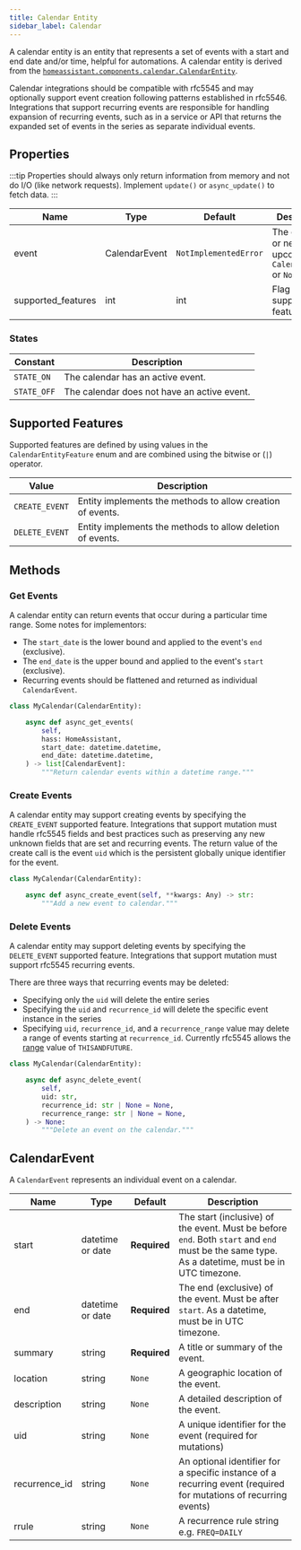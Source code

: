 ```yaml
---
title: Calendar Entity
sidebar_label: Calendar
---
```


A calendar entity is an entity that represents a set of events with a start
and end date and/or time, helpful for automations. A calendar entity is derived from the [`homeassistant.components.calendar.CalendarEntity`](https://github.com/home-assistant/core/blob/dev/homeassistant/components/calendar/__init__.py).

Calendar integrations should be compatible with rfc5545 and may optionally support event creation following patterns established in rfc5546. Integrations that support recurring events are responsible for handling expansion of recurring events, such as in a service or API that returns the expanded set of events in the series as separate individual events.

## Properties

:::tip
Properties should always only return information from memory and not do I/O (like network requests). Implement `update()` or `async_update()` to fetch data.
:::

| Name  | Type          | Default               | Description                                             |
| ----- | ------------- | --------------------- | ------------------------------------------------------- |
| event | CalendarEvent | `NotImplementedError` | The current or next upcoming `CalendarEvent` or `None`. |
| supported_features | int | int | Flag supported features. |

### States

| Constant    | Description                                 |
| ----------- | ------------------------------------------- |
| `STATE_ON`  | The calendar has an active event.           |
| `STATE_OFF` | The calendar does not have an active event. |

## Supported Features

Supported features are defined by using values in the `CalendarEntityFeature` enum
and are combined using the bitwise or (`|`) operator.

| Value               | Description                                                        |
| ------------------- | ------------------------------------------------------------------ |
| `CREATE_EVENT`      | Entity implements the methods to allow creation of events.  |
| `DELETE_EVENT`      | Entity implements the methods to allow deletion of events.  |


## Methods

### Get Events

A calendar entity can return events that occur during a particular time range. Some notes for implementors:

- The `start_date` is the lower bound and applied to the event's `end` (exclusive).
- The `end_date` is the upper bound and applied to the event's `start` (exclusive).
- Recurring events should be flattened and returned as individual `CalendarEvent`.

```python
class MyCalendar(CalendarEntity):

    async def async_get_events(
        self,
        hass: HomeAssistant,
        start_date: datetime.datetime,
        end_date: datetime.datetime,
    ) -> list[CalendarEvent]:
        """Return calendar events within a datetime range."""
```

### Create Events

A calendar entity may support creating events by specifying the `CREATE_EVENT` supported feature. Integrations that support mutation must handle rfc5545 fields and best practices such as preserving any new unknown fields that are set and recurring events. The return value of the create call is the event `uid` which is the persistent globally unique identifier for the event.

```python
class MyCalendar(CalendarEntity):

    async def async_create_event(self, **kwargs: Any) -> str:
        """Add a new event to calendar."""
```

### Delete Events

A calendar entity may support deleting events by specifying the `DELETE_EVENT` supported feature. Integrations that support mutation must support rfc5545 recurring events.

There are three ways that recurring events may be deleted:

- Specifying only the `uid` will delete the entire series
- Specifying the `uid` and `recurrence_id` will delete the specific event instance in the series
- Specifying `uid`, `recurrence_id`, and a `recurrence_range` value may delete a range of events starting at `recurrence_id`. Currently rfc5545 allows the [range](https://www.rfc-editor.org/rfc/rfc5545#section-3.2.13) value of `THISANDFUTURE`.

```python
class MyCalendar(CalendarEntity):

    async def async_delete_event(
        self,
        uid: str,
        recurrence_id: str | None = None,
        recurrence_range: str | None = None,
    ) -> None:
        """Delete an event on the calendar."""
```

## CalendarEvent

A `CalendarEvent` represents an individual event on a calendar.

| Name        | Type             | Default      | Description                                                                                                                                     |
| ----------- | ---------------- | ------------ | ----------------------------------------------------------------------------------------------------------------------------------------------- |
| start       | datetime or date | **Required** | The start (inclusive) of the event. Must be before `end`. Both `start` and `end` must be the same type. As a datetime, must be in UTC timezone. |
| end         | datetime or date | **Required** | The end (exclusive) of the event. Must be after `start`. As a datetime, must be in UTC timezone.                                                |
| summary     | string           | **Required** | A title or summary of the event.                                                                                                                |
| location    | string           | `None`       | A geographic location of the event.                                                                                                             |
| description | string           | `None`       | A detailed description of the event.                                                                                                            |
| uid | string | `None` | A unique identifier for the event (required for mutations) |
| recurrence_id | string | `None` | An optional identifier for a specific instance of a recurring event (required for mutations of recurring events) |
| rrule |  string | `None` | A recurrence rule string e.g. `FREQ=DAILY` |
